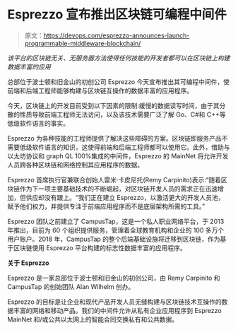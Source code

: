 # Esprezzo 宣布推出区块链可编程中间件

> 原文：<https://devops.com/esprezzo-announces-launch-programmable-middleware-blockchain/>

*该平台的区块链无关、无服务器方法使得任何技能的开发者都可以在区块链上构建数据丰富的应用*

总部位于波士顿和旧金山的初创公司 Esprezzo 今天宣布推出其可编程中间件，使前端和后端工程师能够构建与区块链互操作的数据丰富的应用程序。

今天，区块链上的开发目前受到以下因素的限制:缓慢的数据读写时间，由于其分散的性质导致前端工程师无法访问，以及该技术需要广泛了解 Go、C#和 C++等低级软件语言的事实。

Esprezzo 为各种技能的工程师提供了解决这些障碍的方案。区块链即服务产品不需要低级软件语言的知识，这使得前端和后端工程师都可以使用它。此外，借助与以太坊协议和 graph QL 100%集成的中间件，Esprezzo 的 MainNet 将允许开发人员跨各种区块链和网络控制其应用程序的数据。

Esprezzo 首席执行官兼联合创始人雷米·卡皮尼托(Remy Carpinito)表示:“随着区块链作为下一项主要基础技术的不断崛起，对区块链开发人员的需求正在迅速增加，但供应却没有跟上。“我们正在建立 Esprezzo，以激活更大的开发人员池，赋予他们权力，并提供专注于前端应用程序而不是底层架构所需的工具。”

Esprezzo 团队之前建立了 CampusTap，这是一个私人职业网络平台，于 2013 年推出，目前为 60 个组织提供服务，管理着全球教育机构和企业的 100 多万个用户账户。2018 年，CampusTap 的整个后端基础设施将迁移到区块链，作为基于区块链使用 Esprezzo 平台构建的标志性数据丰富的应用程序。

**关于 Esprezzo**

Esprezzo 是一家总部位于波士顿和旧金山的初创公司，由 Remy Carpinito 和 CampusTap 的创始团队 Alan Wilhelm 创办。

Esprezzo 的目标是让企业和现代产品开发人员无缝构建与区块链技术互操作的数据丰富的网络和移动产品。我们的中间件允许从私有企业应用程序到 Esprezzo MainNet 和/或公共以太网上的智能合同交换私有和公共数据。